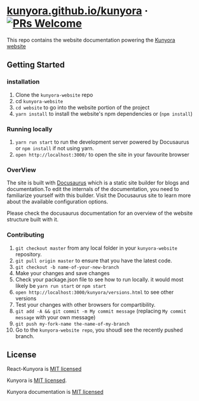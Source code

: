 # [kunyora.github.io/kunyora](https://kunyora.github.io/kunyora) &middot; [![PRs Welcome](https://img.shields.io/badge/PRs-welcome-brightgreen.svg?style=flat-square)](CONTRIBUTING.md) 

This repo contains the website documentation powering the [Kunyora website](https://kunyora.github.io/kunyora)

## Getting Started

### installation

1.  Clone the `kunyora-website` repo
2.  cd `kunyora-website`
3.  `cd website` to go into the website portion of the project
4.  `yarn install` to install the website's npm dependencies or (`npm install`)

### Running locally

1.  `yarn run start` to run the development server powered by Docusaurus or `npm install` if not using yarn.
2.  `open http://localhost:3000/` to open the site in your favourite browser

### OverView

The site is built with [Docusaurus](https://docusaurus.io) which is a static site builder for blogs and documentation.To edit the internals of the documentation, you need to familiarize yourself with this builder. Visit the Docusaurus site to learn more about the available configuration options.

Please check the docusaurus documentation for an overview of the website structure built with it.

### Contributing

1.  `git checkout master` from any local folder in your `kunyora-website` repository.
2.  `git pull origin master` to ensure that you have the latest code.
3.  `git checkout -b name-of-your-new-branch`
4.  Make your changes and save changes
5.  Check your package.json file to see how to run locally. it would most likely be `yarn run start` or `npm start`
6.  `open http://localhost:3000/kunyora/versions.html` to see other versions
7.  Test your changes with other browsers for compartibility.
8.  `git add -A && git commit -m My commit message` (replacing `My commit message` with your own message)
9.  `git push my-fork-name the-name-of-my-branch`
10. Go to the `kunyora-website repo`, you shoudl see the recently pushed branch.

## License

React-Kunyora is [MIT licensed](./LICENSE)

Kunyora is [MIT licensed](https://github.com/kunyora/kunyora/blob/master/LICENSE).

Kunyora documentation is [MIT licensed](https://github.com/kunyora/kunyora-website/blob/master/LICENSE)